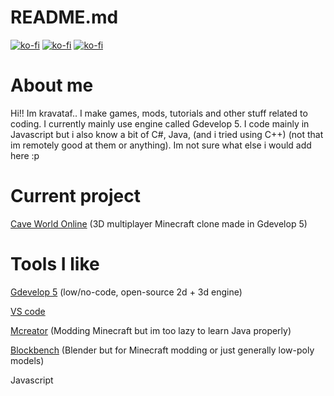 # README.md

<a href="https://discord.gg/GEprEFWh47" rel="nofollow"><img src="https://img.itch.zone/aW1nLzE2OTk2Mzc0LnBuZw==/original/w9cJEw.png" alt="ko-fi" data-canonical-src="https://img.itch.zone/aW1nLzE2OTk2Mzc0LnBuZw==/original/w9cJEw.png" style="max-width: 100%;"></a>
<a href="https://www.youtube.com/@kravataf?sub_confirmation=1" rel="nofollow"><img src="https://img.itch.zone/aW1nLzE2OTk2NDM5LnBuZw==/original/h19h1f.png" alt="ko-fi" data-canonical-src="https://img.itch.zone/aW1nLzE2OTk2NDM5LnBuZw==/original/h19h1f.png" style="max-width: 100%;"></a>
<a href="https://www.curseforge.com/members/kravataf/projects" rel="nofollow"><img src="https://img.itch.zone/aW1nLzE2OTk2NTExLnBuZw==/original/%2Fulwoc.png" alt="ko-fi" data-canonical-src="https://img.itch.zone/aW1nLzE2OTk2NTExLnBuZw==/original/%2Fulwoc.png" style="max-width: 100%;"></a>
# About me

Hi!! Im kravataf.. I make games, mods, tutorials and other stuff related to coding. I currently mainly use engine called Gdevelop 5.
I code mainly in Javascript but i also know a bit of C#, Java, (and i tried using C++) (not that im remotely good at them or anything). Im not sure what else i would add here :p

# Current project

[Cave World Online](https://gd.games/kravataf/caveworldonline) (3D multiplayer Minecraft clone made in Gdevelop 5)

# Tools I like

[Gdevelop 5](https://gdevelop.io/) (low/no-code, open-source 2d + 3d engine)

[VS code](https://code.visualstudio.com/)

[Mcreator](https://mcreator.net/download) (Modding Minecraft but im too lazy to learn Java properly)

[Blockbench](https://www.blockbench.net/) (Blender but for Minecraft modding or just generally low-poly models)

Javascript

<!---
Kravataf/Kravataf is a ✨ special ✨ repository because its `README.md` (this file) appears on your GitHub profile.
You can click the Preview link to take a look at your changes.
--->
